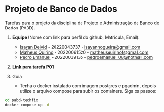 # Projeto de Banco de Dados

Tarefas para o projeto da disciplina de Projeto e Administração de Banco de Dados (PABD).

1. **Equipe** (Nome com link para perfil do github, Matrícula, Email):

   - [Isayan Deivid](https://github.com/kolitero) - 20220043737 - isayannogueira@gmail.com
   - [Matheus Quirino](https://github.com/quirinof) - 20220061520 - matheusquirinof@gmail.com
   - [Pedro Emanuel](https://github.com/Pedro-E-Rodrigues) - 20220039135 - pedroemanuel_08@hotmail.com

2. **[Link para tarefa P01](https://github.com/quirinof/pabd-techfix/blob/main/database/tarefas/projeto01.md)**

3. Guia

   - Tenha o docker instalado com imagem postgres e pgadmin, depois utilize o arquivo compose para subir os containers. Siga os passos:

```bash
cd pabd-techfix
docker compose up -d
```
